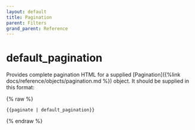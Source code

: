 ```yaml
---
layout: default
title: Pagination
parent: Filters
grand_parent: Reference
---
```


# default_pagination

Provides complete pagination HTML for a supplied [Pagination]({%link docs/reference/objects/pagination.md %}) object. It should be supplied in this format: 

{% raw %}
```liquid
{{paginate | default_pagination}}
```
{% endraw %}
